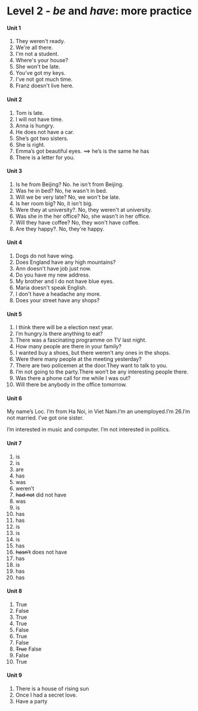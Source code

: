 # Level 2 - *be* and *have*: more practice

#### Unit 1

1. They weren't ready.
2. We're all there.
3. I'm not a student.
4. Where's your house?
5. She won't be late.
6. You've got my keys.
7. I've not got much time.
8. Franz doesn't live here.

#### Unit 2

1. Tom is late.
2. I will not have time.
3. Anna is hungry.
4. He does not have a car.
5. She’s got two sisters.
6. She is right.
7. Emma’s got beautiful eyes. ==> he’s is the same he has
8. There is a letter for you.

#### Unit 3

1. Is he from Beijing? No. he isn't from Beijing.
2.  Was he in bed? No, he wasn't in bed.
3. Will we be very late? No, we won't be late.
4. Is her room big? No, it isn't big.
5. Were they at university?. No, they weren't at university.
6. Was she in the her office? No, she wasn't in her office.
7. Will they have coffee? No, they won't have coffee.
8. Are they happy?. No, they're happy.

#### Unit 4

1. Dogs do not have wing.
2. Does England have any high mountains?
3. Ann doesn't have job just now.
4. Do you have my new address.
5. My brother and I do not have blue eyes.
6. Maria doesn't speak English.
7. I don't have a headache any more.
8. Does your street have any shops?

#### Unit 5

1. I think there will be a election next year.
2. I’m hungry.Is there anything to eat?
3. There was a fascinating programme on TV last night.
4. How many people are there in your family?
5. I wanted buy a shoes, but there weren’t any ones in the shops.
6. Were there many people at the meeting yesterday?
7. There are two policemen at the door.They want to talk to you.
8. I’m not going to the party.There won’t be any interesting people there.
9. Was there a phone call for me while I was out?
10. Will there be anybody in the office tomorrow.

#### Unit 6

My name’s Loc. I’m from Ha Noi, in Viet Nam.I’m an unemployed.I’m 26.I’m not married. I’ve got one sister.

I’m interested in music and computer. I’m not interested in politics.

#### Unit 7

1. is
2. is
3. are
4. has
5. was
6. weren’t
7. ~~had not~~ did not have
8. was
9. is
10. has
11. has
12. is
13. is
14. is
15. has
16. ~~hasn’t~~ does not have
17. has
18. is
19. has
20. has

#### Unit 8

1. True
2. False
3. True
4. True
5. False
6. True
7. False
8. ~~True~~ False
9. False
10. True

#### Unit 9

1. There is a house of rising sun
2. Once I had a secret love.
3. Have a party

